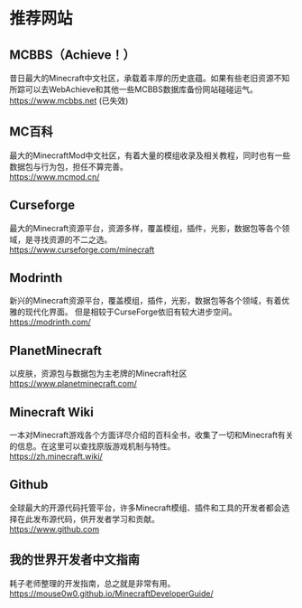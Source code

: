 # 推荐网站

## MCBBS（Achieve！）
昔日最大的Minecraft中文社区，承载着丰厚的历史底蕴。如果有些老旧资源不知所踪可以去WebAchieve和其他一些MCBBS数据库备份网站碰碰运气。<br />
https://www.mcbbs.net (已失效)

## MC百科
最大的MinecraftMod中文社区，有着大量的模组收录及相关教程，同时也有一些数据包与行为包，担任不算完善。<br />
https://www.mcmod.cn/

## Curseforge
最大的Minecraft资源平台，资源多样，覆盖模组，插件，光影，数据包等各个领域，是寻找资源的不二之选。<br />
https://www.curseforge.com/minecraft

## Modrinth
新兴的Minecraft资源平台，覆盖模组，插件，光影，数据包等各个领域，有着优雅的现代化界面。 但是相较于CurseForge依旧有较大进步空间。<br />
https://modrinth.com/

## PlanetMinecraft
以皮肤，资源包与数据包为主老牌的Minecraft社区<br />
https://www.planetminecraft.com/

## Minecraft Wiki 
一本对Minecraft游戏各个方面详尽介绍的百科全书，收集了一切和Minecraft有关的信息。在这里可以查找原版游戏机制与特性。<br />
https://zh.minecraft.wiki/

## Github
全球最大的开源代码托管平台，许多Minecraft模组、插件和工具的开发者都会选择在此发布源代码，供开发者学习和贡献。<br />
https://www.github.com

## 我的世界开发者中文指南
耗子老师整理的开发指南，总之就是非常有用。<br />
https://mouse0w0.github.io/MinecraftDeveloperGuide/
